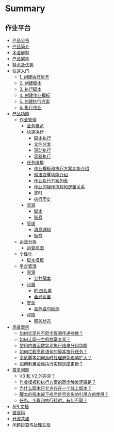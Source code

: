# Summary

## 作业平台
* [产品公告](https://bk.tencent.com/s-mart/community/question/4147)
* [产品简介](UserGuide/Introduction/What-is-Job.md)
* [术语解释](UserGuide/Introduction/Terms.md)
* [产品架构](UserGuide/Introduction/Architecture.md)
* [特点及优势](UserGuide/Introduction/Benefits.md)
* [快速入门]()
    * [1. 创建执行账号](UserGuide/Quick-Starts/1.Create-system-account.md)
    * [2. 创建脚本](UserGuide/Quick-Starts/2.Create-a-Bash-script.md)
    * [3. 执行脚本](UserGuide/Quick-Starts/3.Try-to-run-the-script.md)
    * [4. 创建作业模板](UserGuide/Quick-Starts/4.Create-a-Job-template.md)
    * [5. 创建执行方案](UserGuide/Quick-Starts/5.Create-a-plan-under-Job-template.md)
    * [6. 执行作业](UserGuide/Quick-Starts/6.Try-to-run-the-Job-plan.md)
* [产品功能]()
    * [作业管理]()
        * [业务概览](UserGuide/Features/Home.md)
        * [快速执行]()
            * [脚本执行](UserGuide/Features/One-time-script-exec.md)
            * [文件分发](UserGuide/Features/One-time-file-transfer.md)
            * [滚动执行](UserGuide/Features/Rolling-execute.md)
            * [容器执行](UserGuide/Features/container-execute.md)
        * [任务编排]()
            * [作业模板和执行方案功能介绍](UserGuide/Features/Jobs.md)
            * [魔法变量功能介绍](UserGuide/Features/Magic-vars.md)
            * [作业执行方案列表](UserGuide/Features/Job-plans.md)
            * [作业的操作流程和逻辑关系](UserGuide/Features/Jobs-operation-flow-and-logical-relationship.md)
            * [定时](UserGuide/Features/Crons.md)
            * [执行历史](UserGuide/Features/History.md)
        * [资源]()
            * [脚本](UserGuide/Features/Scripts.md)
            * [账号](UserGuide/Features/Accounts.md)
        * [管理]()
            * [消息通知](UserGuide/Features/Notification.md)
            * [标签](UserGuide/Features/Tags-management.md)
    * [运营分析]()
        * [运营视图](UserGuide/Features/Dashboard.md)
    * [个性化]()
        * [脚本模板](UserGuide/Features/Script-template.md)
    * [平台管理]()
        * [资源]()
            * [公共脚本](UserGuide/Features/Public-Scripts.md)
        * [设置]()
            * [IP 白名单](UserGuide/Features/IP-white_list.md)
            * [全局设置](UserGuide/Features/Settings.md)
        * [安全]()
            * [高危语句检测](UserGuide/Features/High-risk-grammar.md)
        * [视图]()
            * [服务状态](UserGuide/Features/Service-states.md)
* [场景案例]()
    * [如何实现在不同步骤间传递参数？](UserGuide/Best-Practices/How-to-pass-params-through-steps.md)
    * [如何让同一主机独享变量？](UserGuide/Best-Practices/How-to-make-same-host-have-its-own-namespace.md)
    * [使用内置函数实现执行结果分组功能](UserGuide/Best-Practices/Use-built-in-functions-to-make-exec-result-grouping.md)
    * [如何拦截高危语句的脚本执行任务？](UserGuide/Best-Practices/How-to-block-high-risk-script-execution.md)
    * [高危脚本如何及时处理避免影响扩大？](UserGuide/Best-Practices/How-to-stop-the-spread-of-the-problem-script-immediately.md)
    * [如何利用滚动执行实现灰度更新？](UserGuide/Best-Practices/How-to-perform-gray-deployment-on-targets.md)
* [常见问题]()
    * [V3 和 V2 的差异？](UserGuide/FAQs/Whats-the-diffrent-between-v2-and-v3.md)
    * [作业模板和执行方案的同步触发逻辑是？](UserGuide/FAQs/what-changes-will-cause-plan-outofsync-with-template.md)
    * [为什么脚本只允许存在一个线上版本？](UserGuide/FAQs/why-script-only-allow-one-online-version.md)
    * [脚本的版本被下线后是否会影响引用方的使用？](UserGuide/FAQs/will-script-ver-offline-affect-the-use-of-reference-plan.md)
    * [任务、步骤和执行耗时，有何不同？](UserGuide/FAQs/Whats-the-difference-of-duration-between-task-step-and-execution.md)
* [API 文档](APIDocs/api_docs.md)
* [错误码](ErrorCode/job_error_code.md)
* [开源共建](https://github.com/TencentBlueKing/bk-job)
* [问题排查与处理文档](TroubleShooting/trouble_shooting.md)

